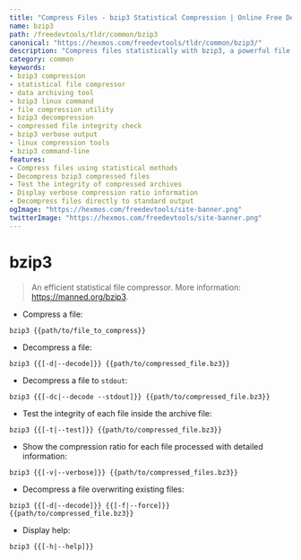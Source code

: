 ```yaml
---
title: "Compress Files - bzip3 Statistical Compression | Online Free DevTools by Hexmos"
name: bzip3
path: /freedevtools/tldr/common/bzip3
canonical: "https://hexmos.com/freedevtools/tldr/common/bzip3/"
description: "Compress files statistically with bzip3, a powerful file compression utility. Achieve efficient data archiving and reduce storage space on Linux. Free online tool, no registration required."
category: common
keywords:
- bzip3 compression
- statistical file compressor
- data archiving tool
- bzip3 linux command
- file compression utility
- bzip3 decompression
- compressed file integrity check
- bzip3 verbose output
- linux compression tools
- bzip3 command-line
features:
- Compress files using statistical methods
- Decompress bzip3 compressed files
- Test the integrity of compressed archives
- Display verbose compression ratio information
- Decompress files directly to standard output
ogImage: "https://hexmos.com/freedevtools/site-banner.png"
twitterImage: "https://hexmos.com/freedevtools/site-banner.png"
---
```


# bzip3

> An efficient statistical file compressor.
> More information: <https://manned.org/bzip3>.

- Compress a file:

`bzip3 {{path/to/file_to_compress}}`

- Decompress a file:

`bzip3 {{[-d|--decode]}} {{path/to/compressed_file.bz3}}`

- Decompress a file to `stdout`:

`bzip3 {{[-dc|--decode --stdout]}} {{path/to/compressed_file.bz3}}`

- Test the integrity of each file inside the archive file:

`bzip3 {{[-t|--test]}} {{path/to/compressed_file.bz3}}`

- Show the compression ratio for each file processed with detailed information:

`bzip3 {{[-v|--verbose]}} {{path/to/compressed_files.bz3}}`

- Decompress a file overwriting existing files:

`bzip3 {{[-d|--decode]}} {{[-f|--force]}} {{path/to/compressed_file.bz3}}`

- Display help:

`bzip3 {{[-h|--help]}}`
